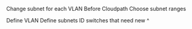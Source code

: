Change subnet for each VLAN
Before Cloudpath
Choose subnet ranges

Define VLAN
Define subnets
ID switches that need new ^